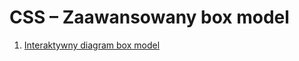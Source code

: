 # CSS – Zaawansowany box model

1. [Interaktywny diagram box model ](http://codepen.io/carolineartz/full/ogVXZj/)

